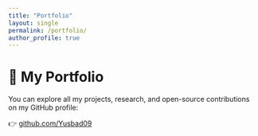 ```yaml
---
title: "Portfolio"
layout: single
permalink: /portfolio/
author_profile: true
---
```


# 🔗 My Portfolio  

You can explore all my projects, research, and open-source contributions on my GitHub profile:  

👉 [github.com/Yusbad09](https://github.com/Yusbad09)
